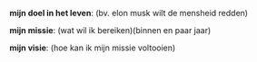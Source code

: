 **mijn doel in het leven**: (bv. elon musk wilt de mensheid redden)

**mijn missie**: (wat wil ik bereiken)(binnen en paar jaar)

**mijn visie**: (hoe kan ik mijn missie voltooien)


